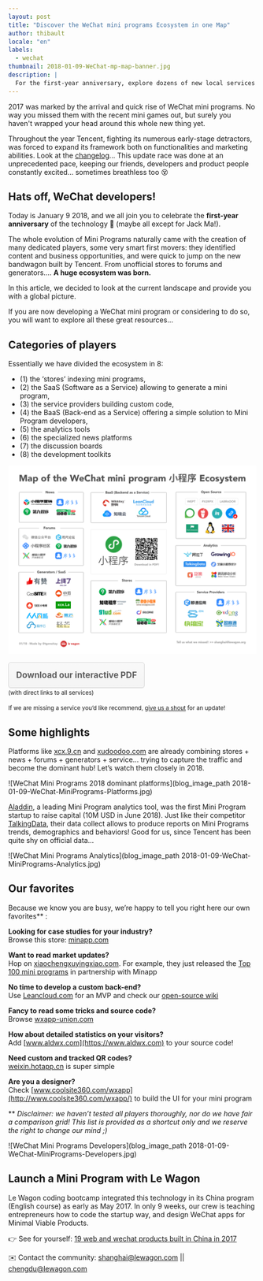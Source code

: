 ```yaml
---
layout: post
title: "Discover the WeChat mini programs Ecosystem in one Map"
author: thibault
locale: "en"
labels:
  - wechat
thumbnail: 2018-01-09-WeChat-mp-map-banner.jpg
description: |
  For the first-year anniversary, explore dozens of new local services and great resources
---
```


2017 was marked by the arrival and quick rise of WeChat mini programs. No way you missed them with the recent mini games out, but surely you haven't wrapped your head around this whole new thing yet.

Throughout the year Tencent, fighting its numerous early-stage detractors, was forced to expand its framework both on functionalities and marketing abilities. Look at the [changelog](https://mp.weixin.qq.com/debug/wxadoc/dev/devtools/uplog.html)... This update race was done at an unprecedented pace, keeping our friends, developers and product people constantly excited… sometimes breathless too 😵

## Hats off, WeChat developers!

Today is January 9 2018, and we all join you to celebrate the **first-year anniversary** of the technology 🎂 (maybe all except for Jack Ma!).

The whole evolution of Mini Programs naturally came with the creation of many dedicated players, some very smart first movers: they identified content and business opportunities, and were quick to jump on the new bandwagon built by Tencent. From unofficial stores to forums and generators…. **A huge ecosystem was born.**

In this article, we decided to look at the current landscape and provide you with a global picture.

If you are now developing a WeChat mini program or considering to do so, you will want to explore all these great resources…

## Categories of players

Essentially we have divided the ecosystem in 8:

- (1) the ‘stores’ indexing mini programs,
- (2) the SaaS (Software as a Service) allowing to generate a mini program,
- (3) the service providers building custom code,
- (4) the BaaS (Back-end as a Service) offering a simple solution to Mini Program developers,
- (5) the analytics tools
- (6) the specialized news platforms
- (7) the discussion boards
- (8) the development toolkits

<style>
.cta-map {
  font-weight: 700;
  font-size: 17px;
  padding: 15px;
  border: 1px solid #c6c6c6;
  margin-top: 0px;
  display: inline-block;
  border: 1px solid #c6c6c6;
  border-radius: 5px;
  margin-top: 0px;
  display: inline-block;
  -webkit-box-shadow: 0 1px 1px rgba(0, 0, 0, 0.1);
  box-shadow: 0 1px 1px rgba(0, 0, 0, 0.1);
  opacity: 0.7;
  background-image: -webkit-gradient(linear, left top, left bottom, from(#f8f8f8), to(#f1f1f1));
  background-image: linear-gradient(top, #f8f8f8, #f1f1f1);
  text-decoration: none!important;
}
</style>

<a href="https://github.com/lewagon/www-images/raw/master/blog/posts/2018-01-09-Interactive-WeChat-MiniPrograms-Map.pdf" download="Interactive-WeChat-MiniPrograms-Map">
  <img src="https://raw.githubusercontent.com/lewagon/www-images/master/blog/posts/2018-01-09-WeChat-MiniPrograms-Map.png" alt="WeChat Mini Programs 2018 services for developers">
</a>


<p class="text-center">
<a href="https://github.com/lewagon/www-images/raw/master/blog/posts/2018-01-09-Interactive-WeChat-MiniPrograms-Map.pdf" class="cta-map">Download our interactive PDF</a>
<br>
<small>(with direct links to all services)</small>
</p>

<small> If we are missing a service you’d like recommend, [give us a shout](https://www.lewagon.com/shanghai) for an update!</small>

## Some highlights

Platforms like [xcx.9.cn](http://xcx.9.cn/news) and [xudoodoo.com](http://www.xudoodoo.com/) are already combining stores + news + forums + generators + service… trying to capture the traffic and become the dominant hub! Let’s watch them closely in 2018.

![WeChat Mini Programs 2018 dominant platforms](blog_image_path 2018-01-09-WeChat-MiniPrograms-Platforms.jpg)

[Aladdin](https://www.aldwx.com/), a leading Mini Program analytics tool, was the first Mini Program startup to raise capital (10M USD in June 2018). Just like their competitor [TalkingData](https://www.talkingdata.com/weApp/weApp.jsp), their data collect allows to produce reports on Mini Programs trends, demographics and behaviors! Good for us, since Tencent has been quite shy on official data…

![WeChat Mini Programs Analytics](blog_image_path 2018-01-09-WeChat-MiniPrograms-Analytics.jpg)

## Our favorites

Because we know you are busy, we’re happy to tell you right here our own favorites** :

**Looking for case studies for your industry?**
<br>Browse this store: [minapp.com](https://minapp.com/miniapp/)

**Want to read market updates?**
<br>Hop on [xiaochengxuyingxiao.com](http://www.xiaochengxuyingxiao.com/). For example, they just released the [Top 100 mini programs](http://www.xiaochengxuyingxiao.com/?p=10068) in partnership with Minapp

**No time to develop a custom back-end?**
<br>Use [Leancloud.com](https://leancloud.cn/) for an MVP and check our [open-source wiki](https://github.com/apelegri/wechat-miniprogram-wiki#leancloud-db)

**Fancy to read some tricks and source code?**
<br>Browse [wxapp-union.com](http://www.wxapp-union.com/)

**How about detailed statistics on your visitors?**
<br>Add [www.aldwx.com](https://www.aldwx.com) to your source code!

**Need custom and tracked QR codes?**
<br>[weixin.hotapp.cn](https://weixin.hotapp.cn/) is super simple

**Are you a designer?**
<br>Check [www.coolsite360.com/wxapp](http://www.coolsite360.com/wxapp/) to build the UI for your mini program


** *Disclaimer: we haven’t tested all players thoroughly, nor do we have fair a comparison grid! This list is provided as a shortcut only and we reserve the right to change our mind ;)*

![WeChat Mini Programs Developers](blog_image_path 2018-01-09-WeChat-MiniPrograms-Developers.jpg)

## Launch a Mini Program with Le Wagon

Le Wagon coding bootcamp integrated this technology in its China program (English course) as early as May 2017. In only 9 weeks, our crew is teaching entrepreneurs how to code the startup way, and design WeChat apps for Minimal Viable Products.

👉 See for yourself: [19 web and wechat products built in China in 2017](https://medium.com/le-wagon/19-web-and-wechat-products-built-in-china-this-year-2d30d2d74a00)

✉️ Contact the community: [shanghai@lewagon.com](https://www.lewagon.com/shanghai) || [chengdu@lewagon.com](https://www.lewagon.com/chengdu)

